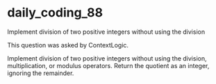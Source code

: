# daily_coding_88
Implement division of two positive integers without using the division

This question was asked by ContextLogic.

Implement division of two positive integers without using the division, multiplication, or modulus operators. Return the quotient as an integer, ignoring the remainder.
